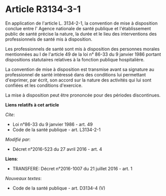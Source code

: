 # Article R3134-3-1

En application de l'article L. 3134-2-1, la convention de mise à disposition conclue entre l'        Agence nationale de
santé publique et l'établissement public de santé précise la nature, la durée et le lieu des interventions des professionnels
de santé mis à disposition. 

Les professionnels de santé sont mis à disposition des personnes morales mentionnées au I de l'article 49 de la loi n° 86-33
du 9 janvier 1986 portant dispositions statutaires relatives à la fonction publique hospitalière. 

La convention de mise à disposition est transmise avant sa signature au professionnel de santé intéressé dans des conditions
lui permettant d'exprimer, par écrit, son accord sur la nature des activités qui lui sont confiées et les conditions
d'exercice. 

La mise à disposition peut être prononcée pour des périodes discontinues.

**Liens relatifs à cet article**

_Cite_:

  - Loi n°86-33 du 9 janvier 1986 - art. 49
  - Code de la santé publique - art. L3134-2-1

_Modifié par_:

  - Décret n°2016-523 du 27 avril 2016 - art. 4

**Liens**:

  - TRANSFERE: Décret n°2016-1007 du 21 juillet 2016 - art. 1

_Nouveaux textes_:

  - Code de la santé publique - art. D3134-4 (V)
